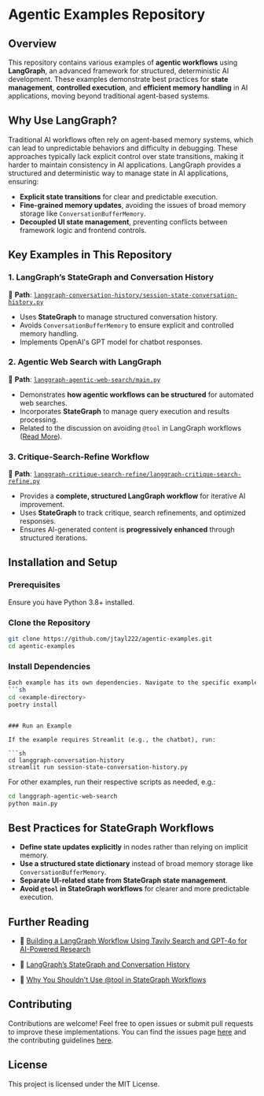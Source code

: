 # Agentic Examples Repository

## Overview

This repository contains various examples of **agentic workflows** using **LangGraph**, an advanced framework for structured, deterministic AI development. These examples demonstrate best practices for **state management**, **controlled execution**, and **efficient memory handling** in AI applications, moving beyond traditional agent-based systems.

## Why Use LangGraph?

Traditional AI workflows often rely on agent-based memory systems, which can lead to unpredictable behaviors and difficulty in debugging. These approaches typically lack explicit control over state transitions, making it harder to maintain consistency in AI applications. LangGraph provides a structured and deterministic way to manage state in AI applications, ensuring:

- **Explicit state transitions** for clear and predictable execution.
- **Fine-grained memory updates**, avoiding the issues of broad memory storage like `ConversationBufferMemory`.
- **Decoupled UI state management**, preventing conflicts between framework logic and frontend controls.

## Key Examples in This Repository

### 1. LangGraph’s StateGraph and Conversation History

📌 **Path**: [`langgraph-conversation-history/session-state-conversation-history.py`](https://github.com/jtayl222/agentic-examples/blob/main/langgraph-conversation-history/session-state-conversation-history.py)

- Uses **StateGraph** to manage structured conversation history.
- Avoids `ConversationBufferMemory` to ensure explicit and controlled memory handling.
- Implements OpenAI's GPT model for chatbot responses.

### 2. Agentic Web Search with LangGraph

📌 **Path**: [`langgraph-agentic-web-search/main.py`](https://github.com/jtayl222/agentic-examples/blob/main/langgraph-agentic-web-search/main.py)

- Demonstrates **how agentic workflows can be structured** for automated web searches.
- Incorporates **StateGraph** to manage query execution and results processing.
- Related to the discussion on avoiding `@tool` in LangGraph workflows ([Read More](https://medium.com/@jeftaylo/why-you-shouldnt-use-tool-in-langgraphs-stategraph-workflows-4efc38e4d203)).

### 3. Critique-Search-Refine Workflow

📌 **Path**: [`langgraph-critique-search-refine/langgraph-critique-search-refine.py`](https://github.com/jtayl222/agentic-examples/blob/main/langgraph-critique-search-refine/langgraph-critique-search-refine.py)

- Provides a **complete, structured LangGraph workflow** for iterative AI improvement.
- Uses **StateGraph** to track critique, search refinements, and optimized responses.
- Ensures AI-generated content is **progressively enhanced** through structured iterations.

## Installation and Setup

### Prerequisites

Ensure you have Python 3.8+ installed.

### Clone the Repository

```sh
git clone https://github.com/jtayl222/agentic-examples.git
cd agentic-examples
```

### Install Dependencies

```sh
Each example has its own dependencies. Navigate to the specific example directory before installing:
```sh
cd <example-directory>
poetry install
```
```

### Run an Example

If the example requires Streamlit (e.g., the chatbot), run:

```sh
cd langgraph-conversation-history
streamlit run session-state-conversation-history.py
```

For other examples, run their respective scripts as needed, e.g.:

```sh
cd langgraph-agentic-web-search
python main.py
```

## Best Practices for StateGraph Workflows

- **Define state updates explicitly** in nodes rather than relying on implicit memory.
- **Use a structured state dictionary** instead of broad memory storage like `ConversationBufferMemory`.
- **Separate UI-related state from StateGraph state management**.
- **Avoid ****************`@tool`**************** in StateGraph workflows** for clearer and more predictable execution.

## Further Reading

- 📖 [Building a LangGraph Workflow Using Tavily Search and GPT-4o for AI-Powered Research](https://jeftaylo.medium.com/building-a-langgraph-workflow-using-tavily-search-and-gpt-4o-for-ai-powered-research-07235f09a083)

- 📖 [LangGraph’s StateGraph and Conversation History](https://jeftaylo.medium.com/why-you-should-use-stategraph-for-structured-chatbot-workflows-27162f79faa5)

- 📖 [Why You Shouldn't Use @tool in StateGraph Workflows](https://medium.com/@jeftaylo/why-you-shouldnt-use-tool-in-langgraphs-stategraph-workflows-4efc38e4d203)

## Contributing

Contributions are welcome! Feel free to open issues or submit pull requests to improve these implementations. You can find the issues page [here](https://github.com/jtayl222/agentic-examples/issues) and the contributing guidelines [here](https://github.com/jtayl222/agentic-examples/blob/main/CONTRIBUTING.md).

## License

This project is licensed under the MIT License.

